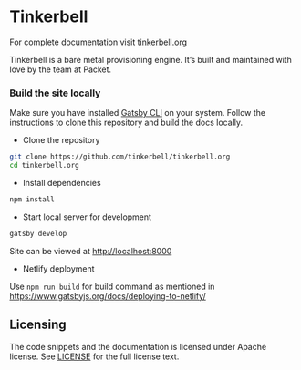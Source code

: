 # Tinkerbell

For complete documentation visit [tinkerbell.org](https://tinkerbell.org/)

Tinkerbell is a bare metal provisioning engine.
It’s built and maintained with love by the team at Packet.

### Build the site locally

Make sure you have installed [Gatsby CLI](https://www.gatsbyjs.org/tutorial/part-zero/) on your system.
Follow the instructions to clone this repository and build the docs locally.

- Clone the repository

```sh
git clone https://github.com/tinkerbell/tinkerbell.org
cd tinkerbell.org
```

- Install dependencies

```sh
npm install
```

- Start local server for development

```sh
gatsby develop
```

Site can be viewed at [http://localhost:8000](http://localhost:8000)

- Netlify deployment

Use `npm run build` for build command as mentioned in https://www.gatsbyjs.org/docs/deploying-to-netlify/

## Licensing

The code snippets and the documentation is licensed under Apache license.
See [LICENSE](./LICENSE) for the full license text.
